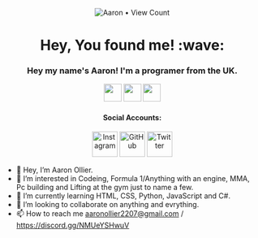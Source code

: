 <p align="center"><img src="https://profile-counter.glitch.me/{Aaron-Ollier}/count.svg" alt="Aaron • View Count"/></p>
<h1 align="center">Hey, You found me! :wave:</h1>
<h3 align="center">Hey my name's Aaron! I'm a programer from the UK.</h3>
<!--
   <p align="center">Check Out My Site!</a></p>-->
   <p align="center">
	<a href="https://aarontech.co.uk" target="_blank"><img src="https://cdn3.iconfinder.com/data/icons/colorful-guache-social-media-logos-1/159/social-media_web-128.png" height="35px"/></a>
	<a href="mailto:me@aaronollier2207@gmail.com" target="_blank"><img src="https://cdn2.iconfinder.com/data/icons/colorful-guache-social-media-logos-1/154/social-media__email-128.png" height="35px"/></a>
	<a href="https://www.linkedin.com/in/aaron-ollier" target="_blank"><img src="https://cdn4.iconfinder.com/data/icons/colorful-guache-social-media-logos-1/159/social-media_linkedin-128.png" height="35px"/></a>
</p>
<h4 align="center">Social Accounts:</h4>

<p align="center">
	<a href="https://www.instagram.com/aaron0llier/" target="_blank"><img src="https://cdn4.iconfinder.com/data/icons/colorful-guache-social-media-logos-1/155/social-media_instagram-black-128.png" height="50px" alt="Instagram"/></a>
	<a href="https://github.com/Aaron-Ollier" target="_blank"><img src="https://cdn3.iconfinder.com/data/icons/colorful-guache-social-media-logos-1/159/social-media_GitHub-128.png" height="50px" alt="GitHub"/></a>
   <a href="https://open.spotify.com/user/johnollier16?si=239669272138486f" target="_blank"><img src="https://cdn4.iconfinder.com/data/icons/social-media-2069/130/_Social_Media_Three-128.png" height="50px" alt="Twitter"/></a>	
</p>
<p src="https://discord.com/widget?id=1007793201463164948&theme=dark" width="350" height="500" allowtransparency="true" frameborder="0" sandbox="allow-popups allow-popups-to-escape-sandbox allow-same-origin allow-scripts">
</p>

- 👋 Hey, I’m Aaron Ollier.
- 👀 I’m interested in Codeing, Formula 1/Anything with an engine, MMA, Pc building and Lifting at the gym just to name a few.
- 🌱 I’m currently learning HTML, CSS, Python, JavaScript and C#. 
- 💞️ I’m looking to collaborate on anything and evrything.
- 📫 How to reach me aaronollier2207@gmail.com / https://discord.gg/NMUeYSHwuV
<!---
   Aaron-Ollier/Aaron-Ollier is a ✨ special ✨ repository because its `README.md` (this file) appears on your GitHub profile.
   You can click the Preview link to take a look at your changes.
   --->
